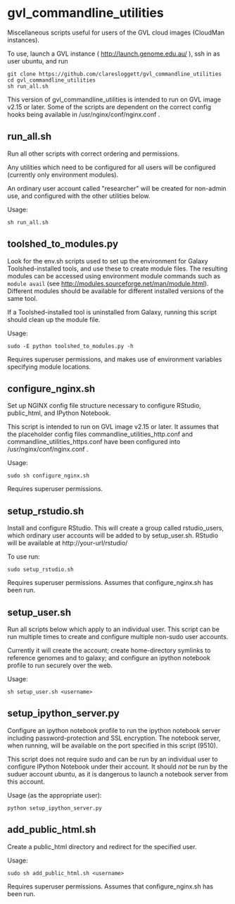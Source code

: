 gvl_commandline_utilities
=========================

Miscellaneous scripts useful for users of the GVL cloud images (CloudMan instances).

To use, launch a GVL instance ( http://launch.genome.edu.au/ ), ssh in as user ubuntu, and run

    git clone https://github.com/claresloggett/gvl_commandline_utilities
    cd gvl_commandline_utilities
    sh run_all.sh

This version of gvl_commandline_utilities is intended to run on GVL image v2.15 or later. 
Some of the scripts are dependent on the correct config hooks being available in 
/usr/nginx/conf/nginx.conf .

run_all.sh
----------

Run all other scripts with correct ordering and permissions.

Any utilities which need to be configured for all users will be configured (currently
only environment modules).

An ordinary user account called "researcher" will be created for non-admin use, 
and configured with the other utilities below.

Usage:
    
    sh run_all.sh
    

toolshed_to_modules.py
----------------------

Look for the env.sh scripts used to set up the environment for Galaxy Toolshed-installed 
tools, and use these to create module files. The resulting modules can be accessed 
using environment module commands such as `module avail` (see 
http://modules.sourceforge.net/man/module.html). Different modules should be available for 
different installed versions of the same tool. 

If a Toolshed-installed tool is uninstalled from Galaxy, running this script should
clean up the module file.

Usage:

    sudo -E python toolshed_to_modules.py -h

Requires superuser permissions, and makes use of environment variables specifying module 
locations.

configure_nginx.sh
------------------

Set up NGINX config file structure necessary to configure RStudio, public_html, and 
IPython Notebook.

This script is intended to run on GVL image v2.15 or later. It assumes that the 
placeholder config files commandline_utilities_http.conf and 
commandline_utilities_https.conf have been configured into /usr/nginx/conf/nginx.conf .

Usage:

    sudo sh configure_nginx.sh

Requires superuser permissions. 

setup_rstudio.sh
----------------

Install and configure RStudio. This will create a group called rstudio_users, which
ordinary user accounts will be added to by setup_user.sh. RStudio will be available
at http://your-url/rstudio/

To use run:

    sudo setup_rstudio.sh
    
Requires superuser permissions. Assumes that configure_nginx.sh has been run.

setup_user.sh
-------------

Run all scripts below which apply to an individual user. This script can be run multiple 
times to create and configure multiple non-sudo user accounts. 

Currently it will create the account; create home-directory symlinks to reference genomes 
and to galaxy; and configure an ipython notebook profile to run securely over the web.

Usage:

    sh setup_user.sh <username>

setup_ipython_server.py
-----------------------

Configure an ipython notebook profile to run the ipython notebook server including 
password-protection and SSL encryption. The notebook server, when running, will be
available on the port specified in this script (9510).

This script does not require sudo and can be run by an individual user to configure
IPython Notebook under their account. It should _not_ be run by the suduer account ubuntu, 
as it is dangerous to launch a notebook server from this account.

Usage (as the appropriate user):

    python setup_ipython_server.py
    

add_public_html.sh
------------------

Create a public_html directory and redirect for the specified user. 

Usage:

    sudo sh add_public_html.sh <username>

Requires superuser permissions. Assumes that configure_nginx.sh has been run.

